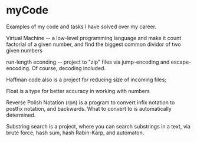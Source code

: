 # myCode
Examples of my code and tasks I have solved over my career.

Virtual Machine -- a low-level programming language and make it count factorial of a given number, 
and find the biggest common dividor of two given numbers

run-length econding -- project to "zip" files via jump-encoding and escape-encoding. Of course, decoding included.

Haffman code also is a project for reducing size of incoming files;

Float is a type for better accuracy in working with numbers

Reverse Polish Notation (rpn) is a program to convert infix notation to postfix notation, and backwards. What to convert to is automatically determined.

Substring search is a project, where you can search substrings in a text, via brute force, hash sum, hash Rabin-Karp, and automaton. 

